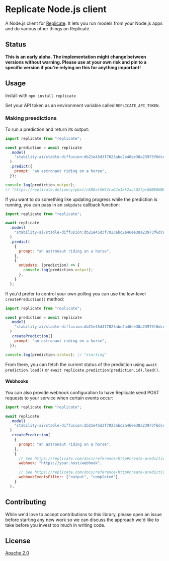 # Replicate Node.js client

A Node.js client for [Replicate](https://replicate.com/). It lets you run models from your Node.js apps and do various other things on Replicate.

## Status

**This is an early alpha. The implementation might change between versions
without warning. Please use at your own risk and pin to a specific version if
you're relying on this for anything important!**

## Usage

Install with `npm install replicate`

Set your API token as an environment variable called `REPLICATE_API_TOKEN`.

### Making preedictions

To run a prediction and return its output:

```js
import replicate from "replicate";

const prediction = await replicate
  .model(
    "stability-ai/stable-diffusion:db21e45d3f7023abc2a46ee38a23973f6dce16bb082a930b0c49861f96d1e5bf"
  )
  .predict({
    prompt: "an astronaut riding on a horse",
  });

console.log(prediction.output);
// "https://replicate.delivery/pbxt/nSREat5H54rxGJo1kk2xLLG2fpr0NBE0HBD5L0jszLoy8oSIA/out-0.png"
```

If you want to do something like updating progress while the prediction is
running, you can pass in an `onUpdate` callback function:

```js
import replicate from "replicate";

await replicate
  .model(
    "stability-ai/stable-diffusion:db21e45d3f7023abc2a46ee38a23973f6dce16bb082a930b0c49861f96d1e5bf"
  )
  .predict(
    {
      prompt: "an astronaut riding on a horse",
    },
    {
      onUpdate: (prediction) => {
        console.log(prediction.output);
      },
    }
  );
```

If you'd prefer to control your own polling you can use the low-level
`createPrediction()` method:

```js
import replicate from "replicate";

const prediction = await replicate
  .model(
    "stability-ai/stable-diffusion:db21e45d3f7023abc2a46ee38a23973f6dce16bb082a930b0c49861f96d1e5bf"
  )
  .createPrediction({
    prompt: "an astronaut riding on a horse",
  });

console.log(prediction.status); // "starting"
```

From there, you can fetch the current status of the prediction using
`await prediction.load()` or `await replicate.prediction(prediction.id).load()`.

#### Webhooks

You can also provide webhook configuration to have Replicate send POST requests
to your service when certain events occur:

```js
import replicate from "replicate";

await replicate
  .model(
    "stability-ai/stable-diffusion:db21e45d3f7023abc2a46ee38a23973f6dce16bb082a930b0c49861f96d1e5bf"
  )
  .createPrediction(
    {
      prompt: "an astronaut riding on a horse",
    },
    {
      // See https://replicate.com/docs/reference/http#create-prediction--webhook
      webhook: "https://your.host/webhook",

      // See https://replicate.com/docs/reference/http#create-prediction--webhook_events_filter
      webhookEventsFilter: ["output", "completed"],
    }
  );
```

## Contributing

While we'd love to accept contributions to this library, please open an issue
before starting any new work so we can discuss the approach we'd like to take
before you invest too much in writing code.

## License

[Apache 2.0](LICENSE)
